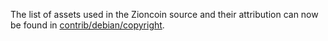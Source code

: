 The list of assets used in the Zioncoin source and their attribution can now be found in [contrib/debian/copyright](../contrib/debian/copyright).
